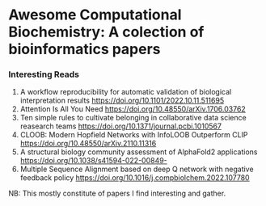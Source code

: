 # Awesome Computational Biochemistry: A colection of bioinformatics papers

### Interesting Reads
1. A workflow reproducibility for automatic validation of biological interpretation results https://doi.org/10.1101/2022.10.11.511695
2. Attention Is All You Need https://doi.org/10.48550/arXiv.1706.03762
3. Ten simple rules to cultivate belonging in collaborative data science reasearch teams https://doi.org/10.1371/journal.pcbi.1010567
4. CLOOB: Modern Hopfield Networks with InfoLOOB Outperform CLIP https://doi.org/10.48550/arXiv.2110.11316
5. A structural biology community assessment of AlphaFold2 applications https://doi.org/10.1038/s41594-022-00849-
6. Multiple Sequence Alignment based on deep Q network with negative feedback policy https://doi.org/10.1016/j.compbiolchem.2022.107780


NB: This mostly constitute of papers I find interesting and gather.